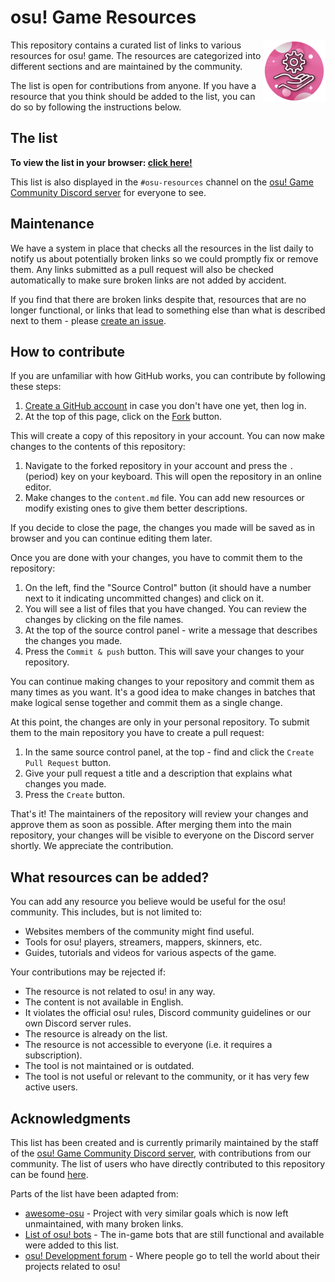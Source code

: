 # osu! Game Resources

<img align="right" width="100" height="100" src="./Assets/logo.png">

This repository contains a curated list of links to various resources for osu! game. The resources are categorized into different sections and are maintained by the community.

The list is open for contributions from anyone. If you have a resource that you think should be added to the list, you can do so by following the instructions below.

## The list

**To view the list in your browser: [click here!](https://github.com/osucord/resources/blob/main/content.md)**

This list is also displayed in the `#osu-resources` channel on the [osu! Game Community Discord server](https://discord.gg/osu) for everyone to see.

## Maintenance

We have a system in place that checks all the resources in the list daily to notify us about potentially broken links so we could promptly fix or remove them. Any links submitted as a pull request will also be checked automatically to make sure broken links are not added by accident.

If you find that there are broken links despite that, resources that are no longer functional, or links that lead to something else than what is described next to them - please [create an issue](https://github.com/osucord/resources/issues/new).

## How to contribute

If you are unfamiliar with how GitHub works, you can contribute by following these steps:

1. [Create a GitHub account](https://github.com/signup) in case you don't have one yet, then log in.
2. At the top of this page, click on the [Fork](https://github.com/osucord/resources/fork) button.

This will create a copy of this repository in your account. You can now make changes to the contents of this repository:

1. Navigate to the forked repository in your account and press the `.` (period) key on your keyboard. This will open the repository in an online editor.
2. Make changes to the `content.md` file. You can add new resources or modify existing ones to give them better descriptions.

If you decide to close the page, the changes you made will be saved as in browser and you can continue editing them later.

Once you are done with your changes, you have to commit them to the repository:

1. On the left, find the "Source Control" button (it should have a number next to it indicating uncommitted changes) and click on it.
2. You will see a list of files that you have changed. You can review the changes by clicking on the file names.
3. At the top of the source control panel - write a message that describes the changes you made.
4. Press the `Commit & push` button. This will save your changes to your repository.

You can continue making changes to your repository and commit them as many times as you want. It's a good idea to make changes in batches that make logical sense together and commit them as a single change.

At this point, the changes are only in your personal repository. To submit them to the main repository you have to create a pull request:

1. In the same source control panel, at the top - find and click the `Create Pull Request` button.
2. Give your pull request a title and a description that explains what changes you made.
3. Press the `Create` button.

That's it! The maintainers of the repository will review your changes and approve them as soon as possible. After merging them into the main repository, your changes will be visible to everyone on the Discord server shortly. We appreciate the contribution.

## What resources can be added?

You can add any resource you believe would be useful for the osu! community. This includes, but is not limited to:
- Websites members of the community might find useful.
- Tools for osu! players, streamers, mappers, skinners, etc.
- Guides, tutorials and videos for various aspects of the game.

Your contributions may be rejected if:
- The resource is not related to osu! in any way.
- The content is not available in English.
- It violates the official osu! rules, Discord community guidelines or our own Discord server rules.
- The resource is already on the list.
- The resource is not accessible to everyone (i.e. it requires a subscription).
- The tool is not maintained or is outdated.
- The tool is not useful or relevant to the community, or it has very few active users.

## Acknowledgments

This list has been created and is currently primarily maintained by the staff of the [osu! Game Community Discord server](https://discord.gg/osu), with contributions from our community. The list of users who have directly contributed to this repository can be found [here](https://github.com/osucord/resources/graphs/contributors).

Parts of the list have been adapted from:
- [awesome-osu](https://github.com/cl8n/awesome-osu/) - Project with very similar goals which is now left unmaintained, with many broken links.
- [List of osu! bots](https://osu.ppy.sh/community/forums/topics/1662993) - The in-game bots that are still functional and available were added to this list.
- [osu! Development forum](https://osu.ppy.sh/community/forums/2) - Where people go to tell the world about their projects related to osu!
